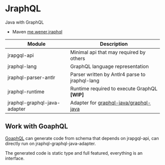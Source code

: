 # JraphQL
Java with GraphQL

* Maven [me.wener.jraphql](https://search.maven.org/#search%7Cga%7C1%7Cg%3A%22me.wener.jraphql%22)

Module | Description
-------|-----------
jrapgql-api | Minimal api that may required by others
jraphql-lang | GraphQL language representation
jraphql-parser-antlr | Parser written by Antlr4 parse to jraphql-lang
jraphql-runtime | Runtime required to execute GraphQL __[WIP]__
jraphql-graphql-java-adapter | Adapter for [graphql-java/graphql-java](https://github.com/graphql-java/graphql-java)



## Work with GoaphQL
[GoaphQL](https://github.com/wenerme/goaphql) can generate code from schema that depends on jrapgql-api, can directly run on jraphql-graphql-java-adapter.  

The generated code is static type and full featured, everything is an interface.
